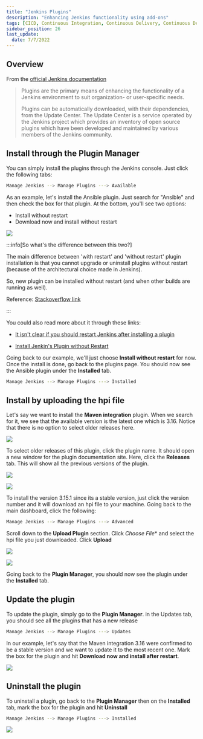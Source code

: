 ```yaml
---
title: "Jenkins Plugins"
description: "Enhancing Jenkins functionality using add-ons"
tags: [CICD, Continuous Integration, Continuous Delivery, Continuous Deployment, Jenkins]
sidebar_position: 26
last_update:
  date: 7/7/2022
---
```




## Overview 

From the [official Jenkins documentation](https://www.jenkins.io/doc/book/managing/plugins/)

> Plugins are the primary means of enhancing the functionality of a Jenkins environment to suit organization- or user-specific needs.
>
> Plugins can be automatically downloaded, with their dependencies, from the Update Center. The Update Center is a service operated by the Jenkins project which provides an inventory of open source plugins which have been developed and maintained by various members of the Jenkins community.


## Install through the Plugin Manager

You can simply install the plugins through the Jenkins console. Just click the following tabs:

```bash
Manage Jenkins --> Manage Plugins ---> Available 
```

As an example, let's install the Ansible plugin. Just search for "Ansible" and then check the box for that plugin. At the bottom, you'll see two options:

- Install without restart
- Download now and install without restart

<div class='img-center'>

![](/img/docs/tjenplugins2choice.png)

</div>

:::info[So what's the difference between this two?]

The main difference between 'with restart' and 'without restart' plugin installation is that you cannot upgrade or uninstall plugins without restart (because of the architectural choice made in Jenkins).

So, new plugin can be installed without restart (and when other builds are running as well).

Reference: [Stackoverflow link](https://stackoverflow.com/questions/53910252/jenkins-plugin-installation-with-and-without-restart-difference#:~:text=1%20Answer&text=The%20main%20difference%20between%20'with,builds%20are%20running%20as%20well)

:::

You could also read more about it through these links:

- [It isn't clear if you should restart Jenkins after installing a plugin](https://issues.jenkins.io/browse/JENKINS-18718)

- [Install Jenkin's Plugin without Restart](https://stackoverflow.com/questions/24184475/install-jenkins-plugin-without-restart/27785711)

Going back to our example, we'll just choose **Install without restart** for now. Once the install is done, go back to the plugins page. You should now see the Ansible plugin under the **Installed** tab.

```bash
Manage Jenkins --> Manage Plugins ---> Installed
```


## Install by uploading the hpi file

Let's say we want to install the **Maven integration** plugin. When we search for it, we see that the available version is the latest one which is 3.16. Notice that there is no option to select older releases here.

<div class='img-center'>

![](/img/docs/tjenmaven1.png)

</div>

To select older releases of this plugin, click the plugin name. It should open a new window for the plugin documentation site. Here, click the **Releases** tab. This will show all the previous versions of the plugin.

<div class='img-center'>

![](/img/docs/tjenmaven2.png)

</div>

<div class='img-center'>

![](/img/docs/tjenmaven3.png)

</div>

To install the version 3.15.1 since its a stable version, just click the version number and it will download an hpi file to your machine. Going back to the main dashboard, click the following:

```bash
Manage Jenkins --> Manage Plugins ---> Advanced
```

Scroll down to the **Upload Plugin** section. Click *Choose File** and select the hpi file you just downloaded. Click **Upload**

<div class='img-center'>

![](/img/docs/tjenmaven4.png)

</div>

<div class='img-center'>

![](/img/docs/tjenmaven5.png)

</div>

Going back to the **Plugin Manager**, you should now see the plugin under the **Installed** tab.



## Update the plugin

To update the plugin, simply go to the **Plugin Manager**. in the Updates tab, you should see all the plugins that has a new release

```bash
Manage Jenkins --> Manage Plugins ---> Updates
```

In our example, let's say that the Maven integration 3.16 were confirmed to be a stable version and we want to update it to the most recent one. Mark the box for the plugin and hit **Download now and install after restart**. 

<div class='img-center'>

![](/img/docs/tjenmaven6.png)

</div>



## Uninstall the plugin

To uninstall a plugin, go back to the **Plugin Manager** then on the **Installed** tab, mark the box for the plugin and hit **Uninstall**

```bash
Manage Jenkins --> Manage Plugins ---> Installed
```

<div class='img-center'>

![](/img/docs/tjenmavenuninstall.png)

</div>




